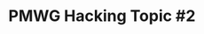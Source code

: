 ---
categories:
- bkk19
description: '> PMWG Hacking Topic TBD'
future_image:
  featured: 'true'
  path: /assets/images/featured-images/bkk19/BKK19-307.png
session_attendee_num: '4'
session_id: BKK19-307
session_room: Session Room 2 (Lotus 3-4)
session_slot:
  end_time: '2019-04-03 09:55:00'
  start_time: '2019-04-03 09:30:00'
session_speakers:
- speaker_bio: '> Vincent has worked on developing drivers for various peripherals
    and coprocessors in mobile phones during 12 years. In 2005, he began to focus
    on mobile phones that ran Linux then Android and spent the last years of this
    period to optimize the power consumption of android platforms. As a member of
    the Linaro power management working group, he works on improving the energy efficiency
    of embedded system but not only with special interest for scheduler.'
  speaker_company: Linaro
  speaker_image: /assets/images/speakers/bkk19/vincent-guittot.jpg
  speaker_location: ''
  speaker_name: Vincent Guittot
  speaker_position: PMWG technical leader
  speaker_username: vincent.guittot
session_track: Power Management
tag: session
tags:
- Power Management
title: 'PMWG Hacking Topic #2'
---
